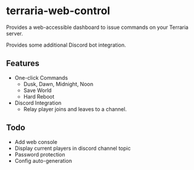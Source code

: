 # terraria-web-control
Provides a web-accessible dashboard to issue commands on your Terraria server.

Provides some additional Discord bot integration.

## Features
- One-click Commands
  - Dusk, Dawn, Midnight, Noon
  - Save World
  - Hard Reboot
- Discord Integration
  - Relay player joins and leaves to a channel.

## Todo
- Add web console
- Display current players in discord channel topic
- Password protection
- Config auto-generation
